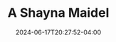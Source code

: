 ---
title: A Shayna Maidel
Theatre: Apex Theatre Studio
Venue: Adele Grage Cultural Center
Season: 11
date: 2024-06-17T20:27:52-04:00
opening_date: 2024-01-20
closing_date: 2024-01-21
showtimes:
- 2024-01-20 19:30:00
- 2024-01-21 14:00:00
featured_image: 2024-A-Shayna-Maidel.webp
featured_image_alt: "Promotional image for 'A Shayna Maidel' presented by Apex Theatre Studio, featuring a close-up of a woman's hand gripping the handle of a vintage suitcase, symbolizing travel and the journey central to the play's narrative."
featured_image_caption: "The image captures a poignant detail from 'A Shayna Maidel,' where a vintage suitcase hints at the themes of journey and reunion that unfold in the story."
playbill:
Website: 
Tickets: 
show_details: 
cast:
crew:
orchestra:
genres: 
Description: 
---